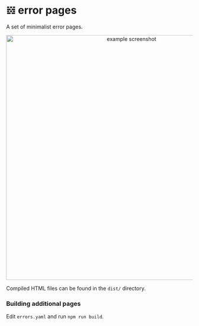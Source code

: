 # 𝍌 error pages

A set of minimalist error pages.

<p align="center">
  <img src="https://kmln.sr/OfTf23j" alt="example screenshot" width="661" />
</p>

Compiled HTML files can be found in the `dist/` directory.

### Building additional pages

Edit `errors.yaml` and run `npm run build`.